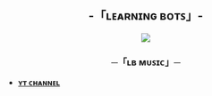 
<h2 align="center">
    -「ʟᴇᴀʀɴɪɴɢ ʙᴏᴛꜱ」-
</h2>
<p align="center">
  <img src="https://te.legra.ph/file/7ba8cc6f34e2c3ce6d9fd.jpg">
</p>
</h2>

<h3 align="center">
    ─「ʟʙ ᴍᴜꜱɪᴄ」─
</h3>

- <b>[ʏᴛ ᴄʜᴀɴɴᴇʟ](https://youtube.com/@Learning_Bots) </b>

